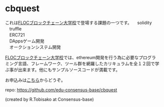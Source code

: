 # cbquest
これは[FLOCブロックチェーン大学校](https://floc.jp/course/engsmart/)で登場する課題の一つです。
　solidity  
　truffle  
　ERC721  
　DAppsゲーム開発  
　オークションシステム開発  

[FLOCブロックチェーン大学校](https://floc.jp/course/engsmart/)では、ethereum開発を行う為に必要なプログラミング言語、フレームワーク、ツール群を網羅したカリキュラムを全１２回で学ぶ事が出来ます。他にもサンプルソースコードが満載です。  

お申込みは[こちら](https://floc.jp/course/engsmart/)からどうぞ。

repo: https://github.com/edu-consensus-base/cbquest

(created by R.Tobisako at Consensus-base)
